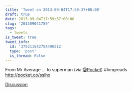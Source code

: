 ```yaml
---
title: 'Tweet on 2013-09-04T17:59:37+00:00'
draft: true
date: 2013-09-04T17:59:37+00:00
slug: '201309041759'
tags:
  - tweets
is_tweet: true
tweet_info:
  id: '375211542754496512'
  type: 'post'
  is_thread: False
---
```




From Mr Average ... to superman (via [@Pocket](https://x.com/Pocket)) #longreads <http://pocket.co/ssihx>

[Discussion](https://x.com/sytelus/status/375211542754496512)
